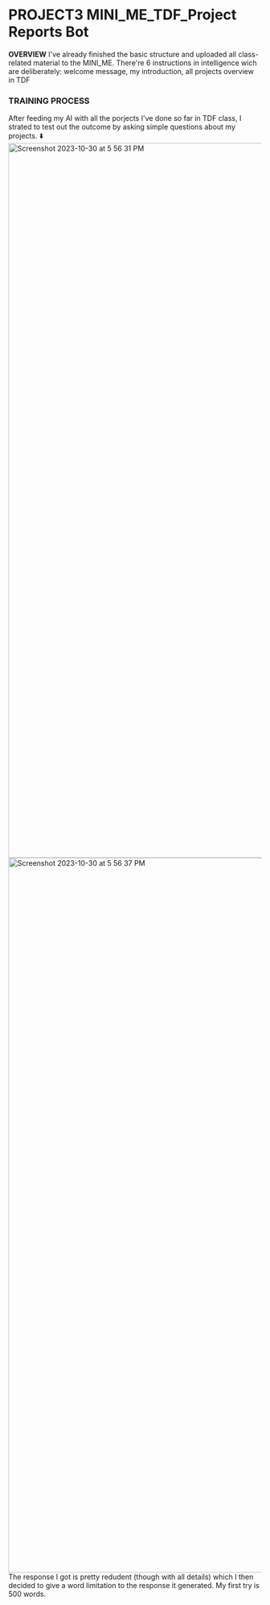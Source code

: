 # PROJECT3 MINI_ME_TDF_Project Reports Bot #

**OVERVIEW**
I've already finished the basic structure and uploaded all class-related material to the MINI_ME. There're 6 instructions in intelligence wich are deliberately: welcome message, my introduction, all projects overview in TDF

### TRAINING PROCESS ###
After feeding my AI with all the porjects I've done so far in TDF class, I strated to test out the outcome by asking simple questions about my projects. ⬇️
<img width="1420" alt="Screenshot 2023-10-30 at 5 56 31 PM" src="https://github.com/Berkeley-MDes/tdf-fa23-YanruQ/assets/142960866/f3a07c06-9668-418f-ba72-cb70833c4495">
<img width="1420" alt="Screenshot 2023-10-30 at 5 56 37 PM" src="https://github.com/Berkeley-MDes/tdf-fa23-YanruQ/assets/142960866/a0dad904-576f-47d5-b444-d872018a97c2">
The response I got is pretty redudent (though with all details) which I then decided to give a word limitation to the response it generated. My first try is 500 words.
